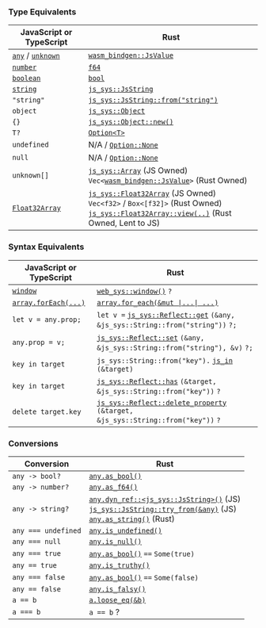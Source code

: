 ### Type Equivalents

| JavaScript or TypeScript | Rust |
| ------------------------ | ---- |
| [`any`](https://www.typescriptlang.org/docs/handbook/2/everyday-types.html#any) / [`unknown`](https://www.typescriptlang.org/docs/handbook/release-notes/typescript-3-0.html#new-unknown-top-type) | [`wasm_bindgen::JsValue`](https://docs.rs/wasm-bindgen/0.2.79/wasm_bindgen/struct.JsValue.html)
| [`number`](https://www.typescriptlang.org/docs/handbook/2/everyday-types.html#the-primitives-string-number-and-boolean)   | [`f64`](https://doc.rust-lang.org/std/primitive.f64.html)
| [`boolean`](https://www.typescriptlang.org/docs/handbook/2/everyday-types.html#the-primitives-string-number-and-boolean)  | [`bool`](https://doc.rust-lang.org/std/primitive.bool.html)
| [`string`](https://www.typescriptlang.org/docs/handbook/2/everyday-types.html#the-primitives-string-number-and-boolean)   | [`js_sys::JsString`](https://rustwasm.github.io/wasm-bindgen/api/js_sys/struct.JsString.html)
| `"string"`                                                                                                                | [`js_sys::JsString::from("string")`](https://rustwasm.github.io/wasm-bindgen/api/js_sys/struct.JsString.html#impl-From%3C%26%27a%20str%3E)
| `object`                                                                                                                  | [`js_sys::Object`](https://rustwasm.github.io/wasm-bindgen/api/js_sys/struct.Object.html)
| `{}`                                                                                                                      | [`js_sys::Object::new()`](https://rustwasm.github.io/wasm-bindgen/api/js_sys/struct.Object.html#method.new)
| `T?` | [`Option<T>`](https://doc.rust-lang.org/std/option/enum.Option.html)
| `undefined` | N/A / [`Option::None`](https://doc.rust-lang.org/std/option/enum.Option.html#variant.None)
| `null` | N/A / [`Option::None`](https://doc.rust-lang.org/std/option/enum.Option.html#variant.None)
| `unknown[]`                                                                                                               | [`js_sys::Array`](https://rustwasm.github.io/wasm-bindgen/api/js_sys/struct.Array.html) (JS Owned) <br> `Vec<`[`wasm_bindgen::JsValue`](https://rustwasm.github.io/wasm-bindgen/api/wasm_bindgen/struct.JsValue.html)`>` (Rust Owned)
| [`Float32Array`](https://developer.mozilla.org/en-US/docs/Web/JavaScript/Reference/Global_Objects/Float32Array)           | [`js_sys::Float32Array`](https://rustwasm.github.io/wasm-bindgen/api/js_sys/struct.Float32Array.html) (JS Owned) <br> `Vec<f32>` / `Box<[f32]>` (Rust Owned) <br> [`js_sys::Float32Array::view(..)`](https://rustwasm.github.io/wasm-bindgen/api/js_sys/struct.Float32Array.html#method.view) (Rust Owned, Lent to JS)

### Syntax Equivalents

| JavaScript or TypeScript | Rust |
| ------------------------ | ---- |
| [`window`](https://developer.mozilla.org/en-US/docs/Web/API/Window/window)                                             | [`web_sys::window()`](https://rustwasm.github.io/wasm-bindgen/api/web_sys/fn.window.html) `?`
| [`array.forEach(...)`](https://developer.mozilla.org/en-US/docs/Web/JavaScript/Reference/Global_Objects/Array/forEach) | [`array.for_each(&mut \|...\| ...)`](https://rustwasm.github.io/wasm-bindgen/api/js_sys/struct.Array.html#method.for_each)
| `let v = any.prop;` | `let v =` [`js_sys::Reflect::get`](https://rustwasm.github.io/wasm-bindgen/api/js_sys/Reflect/fn.get.html) `(&any, &js_sys::String::from("string"))` `?;`
| `any.prop = v;`     | [`js_sys::Reflect::set`](https://rustwasm.github.io/wasm-bindgen/api/js_sys/Reflect/fn.set.html) `(&any, &js_sys::String::from("string"), &v)` `?;`
| `key in target`     | `js_sys::String::from("key").` [`js_in`](https://rustwasm.github.io/wasm-bindgen/api/js_sys/struct.JsString.html#method.js_in) `(&target)`
| `key in target`     | [`js_sys::Reflect::has`](https://rustwasm.github.io/wasm-bindgen/api/js_sys/Reflect/fn.has.html) `(&target, &js_sys::String::from("key"))` `?`
| `delete target.key` | [`js_sys::Reflect::delete_property`](https://rustwasm.github.io/wasm-bindgen/api/js_sys/Reflect/fn.delete_property.html) `(&target, &js_sys::String::from("key"))` `?`

### Conversions

| Conversion       | Rust |
| ---------------- | ---- |
| `any -> bool?`   | [`any.as_bool()`](https://rustwasm.github.io/wasm-bindgen/api/js_sys/struct.Object.html#method.as_bool)
| `any -> number?` | [`any.as_f64()`](https://rustwasm.github.io/wasm-bindgen/api/js_sys/struct.Object.html#method.as_f64)
| `any -> string?` | [`any.dyn_ref::<js_sys::JsString>()`](https://rustwasm.github.io/wasm-bindgen/api/wasm_bindgen/trait.JsCast.html#method.dyn_ref) (JS) <br> [`js_sys::JsString::try_from(&any)`](https://rustwasm.github.io/wasm-bindgen/api/js_sys/struct.JsString.html#method.try_from) (JS) <br> [`any.as_string()`](https://rustwasm.github.io/wasm-bindgen/api/js_sys/struct.Object.html#method.as_string) (Rust)
| `any === undefined` | [`any.is_undefined()`](https://rustwasm.github.io/wasm-bindgen/api/js_sys/struct.Object.html#method.is_undefined)
| `any === null`      | [`any.is_null()`](https://rustwasm.github.io/wasm-bindgen/api/js_sys/struct.Object.html#method.is_null)
| `any === true`      | [`any.as_bool()`](https://rustwasm.github.io/wasm-bindgen/api/js_sys/struct.Object.html#method.as_bool) `==` `Some(true)`
| `any == true`       | [`any.is_truthy()`](https://rustwasm.github.io/wasm-bindgen/api/js_sys/struct.Object.html#method.is_truthy)
| `any === false`     | [`any.as_bool()`](https://rustwasm.github.io/wasm-bindgen/api/js_sys/struct.Object.html#method.as_bool) `==` `Some(false)`
| `any == false`      | [`any.is_falsy()`](https://rustwasm.github.io/wasm-bindgen/api/js_sys/struct.Object.html#method.is_falsy)
| `a == b`            | [`a.loose_eq(&b)`](https://rustwasm.github.io/wasm-bindgen/api/js_sys/struct.Object.html#method.loose_eq)
| `a === b`           | `a == b` ?
